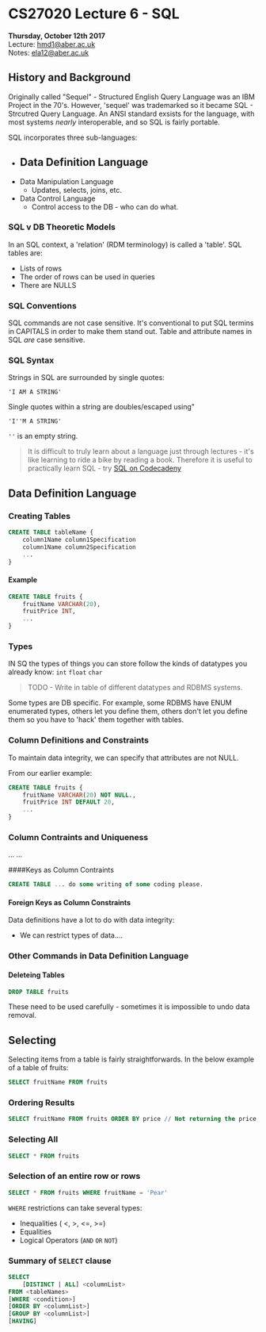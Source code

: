 # CS27020 Lecture 6 - SQL  
__Thursday, October 12th 2017__  
Lecture: hmd1@aber.ac.uk   
Notes: ela12@aber.ac.uk

## History and Background 

Originally called "Sequel" - Structured English Query Language was an IBM Project in the 70's. However, 'sequel' was trademarked so it became SQL - Strcutred Query Language. 
An ANSI standard exsists for the language, with most systems _nearly_ interoperable, and so SQL is fairly portable. 

SQL incorporates three sub-languages: 

- Data Definition Language
	- 
- Data Manipulation Language
 	- Updates, selects, joins, etc.
- Data Control Language
	- Control access to the DB - who can do what.

### SQL v DB Theoretic Models

In an SQL context, a 'relation' (RDM terminology) is called a 'table'. SQL tables are:   
- Lists of rows 
- The order of rows can be used in queries 
- There are NULLS

### SQL Conventions 

SQL commands are not case sensitive. It's conventional to put SQL termins in CAPITALS in order to make them stand out. Table and attribute names in SQL _are_ case sensitive. 

### SQL Syntax 

Strings in SQL are surrounded by single quotes: 

`'I AM A STRING'`

Single quotes within a string are doubles/escaped using" 

`'I''M A STRING'`

`''` is an empty string. 

> It is difficult to truly learn about a language just through lectures - it's like learning to ride a bike by reading a book. Therefore it is useful to practically learn SQL - try [SQL on Codecadeny](https://www.codecademy.com/courses/learn-sql) 

## Data Definition Language

### Creating Tables 

```sql
CREATE TABLE tableName {
	column1Name column1Specification
	column1Name column2Specification
	...
}
```

#### Example

```sql 
CREATE TABLE fruits {
	fruitName VARCHAR(20),
	fruitPrice INT,
	...
}
```

### Types 

IN SQ the types of things you can store follow the kinds of datatypes you already know: 
`int` `float` `char` 

> TODO - Write in table of different datatypes and RDBMS systems. 

Some types are DB specific. For example, some RDBMS have ENUM enumerated types, others let you define them, others don't let you define them so you have to 'hack' them together with tables. 

### Column Definitions and Constraints 

To maintain data integrity, we can specify that attributes are not NULL. 

From our earlier example: 

```sql
CREATE TABLE fruits {
	fruitName VARCHAR(20) NOT NULL.,
	fruitPrice INT DEFAULT 20,
	...
}
``` 

### Column Contraints and Uniqueness 

...
...

####Keys as Column Contraints

```sql
CREATE TABLE ... do some writing of some coding please. 
```

#### Foreign Keys as Column Constraints

Data definitions have a lot to do with data integrity: 
 - We can restrict types of data....

 
### Other Commands in Data Definition Language 

#### Deleteing Tables

```sql
DROP TABLE fruits
``` 

These need to be used carefully - sometimes it is impossible to undo data removal. 

## Selecting 

Selecting items from a table is fairly straightforwards. In the below example of a table of fruits:

```sql
SELECT fruitName FROM fruits 
```

### Ordering Results 

```sql
SELECT fruitName FROM fruits ORDER BY price // Not returning the price, just ordering the results using their price. 
```
### Selecting All
```sql
SELECT * FROM fruits
```

### Selection of an entire row or rows

```sql
SELECT * FROM fruits WHERE fruitName = 'Pear'
```

`WHERE` restrictions can take several types: 

- Inequalities ( <, >, <=, >=)
- Equalities
- Logical Operators (`AND` `OR` `NOT`)

### Summary of `SELECT` clause 

```sql
SELECT 
	[DISTINCT | ALL] <columnList>
FROM <tableNames>
[WHERE <condition>]
[ORDER BY <columnList>]
[GROUP BY <columnList>]
[HAVING]
```
